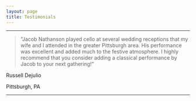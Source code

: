 ```yaml
---
layout: page
title: Testimonials
---
```


___

> "Jacob Nathanson played cello at several wedding receptions that my wife and I attended in the greater Pittsburgh area. His performance was excellent and added  much to the festive atmosphere. I highly recommend that you consider adding a classical performance by Jacob to your next gathering!"

Russell Dejulio

Pittsburgh, PA 

___